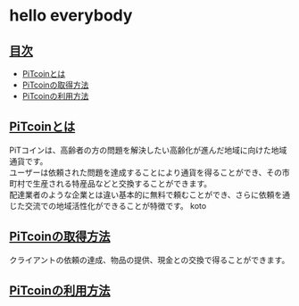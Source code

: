 # hello everybody
## <a href="#index">目次</a>
* [PiTcoinとは](#anchor1)
* [PiTcoinの取得方法](#anchor2)
* [PiTcoinの利用方法](#anchor3)

<a id="#anchor1"></a>

## <a href="#anchor1">PiTcoinとは</a> 
PiTコインは、高齢者の方の問題を解決したい高齢化が進んだ地域に向けた地域通貨です。<br>
ユーザーは依頼された問題を達成することにより通貨を得ることができ、その市町村で生産される特産品などと交換することができます。<br>
配達業者のような企業とは違い基本的に無料で頼むことができ、さらに依頼を通じた交流での地域活性化ができることが特徴です。
koto<a id="anchor2"></a>

## <a href="#anchor1">PiTcoinの取得方法</a>  
クライアントの依頼の達成、物品の提供、現金との交換で得ることができます。<br>
<a id="anchor3"></a>

## <a href="#anchor2">PiTcoinの利用方法</a>

##
